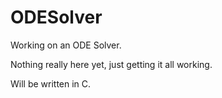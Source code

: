 # ODESolver
Working on an ODE Solver.

Nothing really here yet, just getting it all working. 

Will be written in C. 

